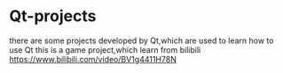 # Qt-projects
there are some projects developed by Qt,which are used to learn how to use Qt
this is a game project,which learn from bilibili <https://www.bilibili.com/video/BV1g4411H78N>
